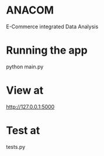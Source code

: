 # ANACOM

E-Commerce integrated Data Analysis

# Running the app

python main.py

# View at

http://127.0.0.1:5000

# Test at

tests.py
